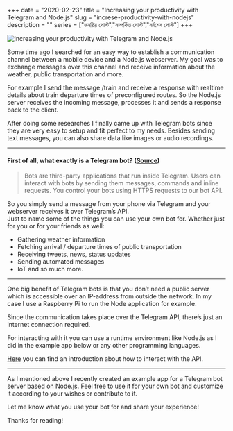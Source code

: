 +++
date = "2020-02-23"
title = "Increasing your productivity with Telegram and Node.js"
slug = "increse-productivity-with-nodejs"
description = ""
series = ["জনপ্রিয় পোস্ট","সম্পর্কিত পোস্ট","সর্বশেষ পোস্ট"]
+++

![Increasing your productivity with Telegram and Node.js](https://miro.medium.com/max/700/1*5fJjRL-3CDoWNJPfgaHm_Q.jpeg)

Some time ago I searched for an easy way to establish a communication channel between a mobile device and a Node.js webserver. My goal was to exchange messages over this channel and receive information about the weather, public transportation and more.  

For example I send the message /train and receive a response with realtime details about train departure times of preconfigured routes. So the Node.js server receives the incoming message, processes it and sends a response back to the client.  

After doing some researches I finally came up with Telegram bots since they are very easy to setup and fit perfect to my needs. Besides sending text messages, you can also share data like images or audio recordings.  

---

#### First of all, what exactly is a Telegram bot? ([Source](https://core.telegram.org/bots))

> Bots are third-party applications that run inside Telegram. Users can interact with bots by sending them messages, commands and inline requests. You control your bots using HTTPS requests to our bot API.  

So you simply send a message from your phone via Telegram and your webserver receives it over Telegram’s API.  
Just to name some of the things you can use your own bot for. Whether just for you or for your friends as well:  
* Gathering weather information
* Fetching arrival / departure times of public transportation
* Receiving tweets, news, status updates
* Sending automated messages
* IoT
and so much more.  

---

One big benefit of Telegram bots is that you don’t need a public server which is accessible over an IP-address from outside the network. In my case I use a Raspberry Pi to run the Node application for example.  

Since the communication takes place over the Telegram API, there’s just an internet connection required.  

For interacting with it you can use a runtime environment like Node.js as I did in the example app below or any other programming languages.  

[Here](https://core.telegram.org/bots/api) you can find an introduction about how to interact with the API.

---

As I mentioned above I recently created an example app for a Telegram bot server based on Node.js. Feel free to use it for your own bot and customize it according to your wishes or contribute to it.  

Let me know what you use your bot for and share your experience!  

Thanks for reading!